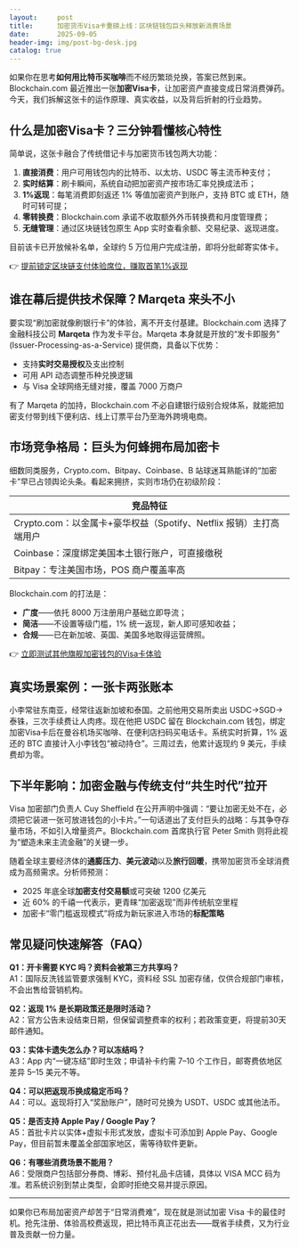 ```yaml
---
layout:     post
title:      加密货币Visa卡重磅上线：区块链钱包巨头释放新消费场景
date:       2025-09-05
header-img: img/post-bg-desk.jpg
catalog: true
---
```


如果你在思考**如何用比特币买咖啡**而不经历繁琐兑换，答案已然到来。Blockchain.com 最近推出一张**加密Visa卡**，让加密资产直接变成日常消费弹药。今天，我们拆解这张卡的运作原理、真实收益，以及背后折射的行业趋势。

## 什么是加密Visa卡？三分钟看懂核心特性

简单说，这张卡融合了传统借记卡与加密货币钱包两大功能：  
1. **直接消费**：用户可用钱包内的比特币、以太坊、USDC 等主流币种支付；  
2. **实时结算**：刷卡瞬间，系统自动把加密资产按市场汇率兑换成法币；  
3. **1%返现**：每笔消费即刻返还 1% 等值加密资产到账户，支持 BTC 或 ETH，随时可转可提；  
4. **零转换费**：Blockchain.com 承诺不收取额外外币转换费和月度管理费；  
5. **无缝管理**：通过区块链钱包原生 App 实时查看余额、交易纪录、返现进度。

目前该卡已开放候补名单，全球约 5 万位用户完成注册，即将分批邮寄实体卡。

👉 [提前锁定区块链支付体验席位，赚取首笔1%返现](https://okxdog.com/)

## 谁在幕后提供技术保障？Marqeta 来头不小

要实现“刷加密就像刷银行卡”的体验，离不开支付基建。Blockchain.com 选择了金融科技公司 **Marqeta** 作为发卡平台。Marqeta 本身就是开放的“发卡即服务” (Issuer-Processing-as-a-Service) 提供商，具备以下优势：

- 支持**实时交易授权**及支出控制  
- 可用 API 动态调整币种兑换逻辑  
- 与 Visa 全球网络无缝对接，覆盖 7000 万商户  

有了 Marqeta 的加持，Blockchain.com 不必自建银行级别合规体系，就能把加密支付带到线下便利店、线上订票平台乃至海外跨境电商。

## 市场竞争格局：巨头为何蜂拥布局加密卡

细数同类服务，Crypto.com、Bitpay、Coinbase、B 站球迷耳熟能详的“加密卡”早已占领舆论头条。看起来拥挤，实则市场仍在初级阶段：

| 竞品特征 |
| --- |
| Crypto.com：以金属卡+豪华权益（Spotify、Netflix 报销）主打高端用户 |
| Coinbase：深度绑定美国本土银行账户，可直接缴税 |
| Bitpay：专注美国市场，POS 商户覆盖率高 |

Blockchain.com 的打法是：  
- **广度**——依托 8000 万注册用户基础立即导流；  
- **简洁**——不设置等级门槛，1% 统一返现，新人即可感知收益；  
- **合规**——已在新加坡、英国、美国多地取得运营牌照。

👉 [立即测试其他旗舰加密钱包的Visa卡体验](https://okxdog.com/)

## 真实场景案例：一张卡两张账本

小李常驻东南亚，经常往返新加坡和泰国。之前他用交易所卖出 USDC→SGD→泰铢，三次手续费让人肉疼。现在他把 USDC 留在 Blockchain.com 钱包，绑定加密Visa卡后在曼谷机场买咖啡、在便利店扫码买电话卡。系统实时折算，1% 返还的 BTC 直接计入小李钱包“被动持仓”。三周过去，他累计返现约 9 美元，手续费却为零。

## 下半年影响：加密金融与传统支付“共生时代”拉开

Visa 加密部门负责人 Cuy Sheffield 在公开声明中强调：“要让加密无处不在，必须把它装进一张可放进钱包的小卡片。”一句话道出了支付巨头的战略：与其争夺存量市场，不如引入增量资产。Blockchain.com 首席执行官 Peter Smith 则将此视为“塑造未来主流金融”的关键一步。

随着全球主要经济体的**通膨压力**、**美元波动**以及**旅行回暖**，携带加密货币全球消费成为高频需求。分析师预测：

- 2025 年底全球**加密支付交易额**或可突破 1200 亿美元  
- 近 60% 的千禧一代表示，更青睐“加密返现”而非传统航空里程  
- 加密卡“零门槛返现模式”将成为新玩家进入市场的**标配策略**

## 常见疑问快速解答（FAQ）

**Q1：开卡需要 KYC 吗？资料会被第三方共享吗？**  
A1：国际反洗钱监管要求强制 KYC，资料经 SSL 加密存储，仅供合规部门审核，不会出售给营销机构。

**Q2：返现 1% 是长期政策还是限时活动？**  
A2：官方公告未设结束日期，但保留调整费率的权利；若政策变更，将提前30天邮件通知。

**Q3：实体卡遗失怎么办？可以冻结吗？**  
A3：App 内“一键冻结”即时生效；申请补卡约需 7–10 个工作日，邮寄费依地区差异 5–15 美元不等。

**Q4：可以把返现币换成稳定币吗？**  
A4：可以。返现将打入“奖励账户”，随时可兑换为 USDT、USDC 或其他法币。

**Q5：是否支持 Apple Pay / Google Pay？**  
A5：首批卡片以实体+虚拟卡形式发放，虚拟卡可添加到 Apple Pay、Google Pay，但目前暂未覆盖全部国家地区，需等待软件更新。

**Q6：有哪些消费场景不能用？**  
A6：受限商户包括部分券商、博彩、预付礼品卡店铺，具体以 VISA MCC 码为准。若系统识别到禁止类型，会即时拒绝交易并提示原因。

---

如果你已布局加密资产却苦于“日常消费难”，现在就是测试加密 Visa 卡的最佳时机。抢先注册、体验高校费返现，把比特币真正花出去——既省手续费，又为行业普及贡献一份力量。